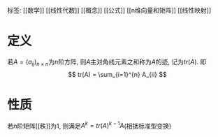 标签: [[数学]] [[线性代数]] [[概念]] [[公式]] [[n维向量和矩阵]] [[线性映射]]

# 定义

若$A = (a_{ij})_{n\times n}$为$n$阶方阵, 则$A$主对角线元素之和称为$A$的迹, 记为$tr(A)$. 即
$$
tr(A) = \sum_{i=1}^{n} A_{ii}
$$
# 性质

若$n$阶矩阵[[秩]]为1, 则满足$A^{k}=tr(A)^{k-1}A$(相抵标准型变换)